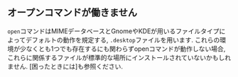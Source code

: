 ## オープンコマンドが働きません

`open`コマンドはMIMEデータベースとGnomeやKDEが用いるファイルタイプによってデフォルトの動作を規定する,
`.desktop`ファイルを用います.
これらの環境が少なくとも1つでも存在するにも関わらずopenコマンドが動作しない場合,
これらに関係するファイルが標準的な場所にインストールされていないかもしれません.
[困ったときには]も参照ください.
